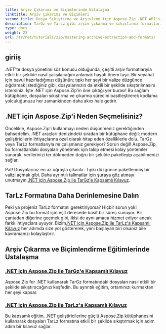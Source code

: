 ```yaml
---
title: Arşiv Çıkarımı ve Biçimlerinde Ustalaşma
linktitle: Arşiv Çıkarımı ve Biçimleri
second_title: Dosya Sıkıştırma ve Arşivleme için Aspose.Zip .NET API'si
description: TarGz ve TarLz gibi arşiv çıkarma ve sıkıştırma formatlarında ustalaşmak için Aspose.Zip for .NET'i kullanmaya yönelik ayrıntılı eğitimleri inceleyin.
type: docs
weight: 23
url: /tr/net/tutorials/zip/mastering-archive-extraction-and-formats/
---
```

## giriiş

.NET'te dosya yönetimi söz konusu olduğunda, çeşitli arşiv formatlarıyla etkili bir şekilde nasıl çalışılacağını anlamak hayati önem taşır. Bir seyahat için bavul hazırladığınızı düşünün; tıpkı her şeyi bir valize düzgünce sığdırmak istediğiniz gibi, dosyalarınızın da etkili bir şekilde sıkıştırılmasını istersiniz. İşte .NET için Aspose.Zip'in öne çıktığı yer burası! Bu sağlam kütüphane, dosyaları sıkıştırma ve çıkarma sürecini basitleştirerek kodlama yolculuğunuzu her zamankinden daha akıcı hale getirir.

## .NET için Aspose.Zip'i Neden Seçmelisiniz?

Öncelikle, Aspose.Zip'i kullanmayı neden düşünmeniz gerektiğinden bahsedelim. .NET araçları denizindeki sıradan bir kütüphane değil; modern geliştiricilerin ihtiyaçlarına özel olarak hitap eden özelliklerle dolu. TarGz veya TarLz formatlarıyla mı çalışmanız gerekiyor? Sorun değil! Aspose.Zip, bu formatlardaki dosyaları yönetmek için takip etmesi kolay yöntemler sunarak, verilerinizi ter dökmeden doğru bir şekilde paketleyip açabilmenizi sağlar.

Pat! Dosyalarınız en az uğraşla çıkarılır. Tıpkı düzgünce paketlenmiş bir valizi açmak gibi. Daha ayrıntılı talimatlar için şuraya göz atmayı unutmayın:[.NET için Aspose.Zip ile TarGz'e Kapsamlı Kılavuz](./comprehensive-guide-to-tar-gz/). 

## TarLz Formatına Daha Derinlemesine Dalın

 Peki ya projeniz TarLz formatını gerektiriyorsa? Hiçbir sorun yok! Aspose.Zip bu format için eşit derecede basit bir süreç sunuyor. Bir çantadan diğerine geçmek gibi, ikisi de aynı amaca hizmet ediyor ancak farklı ihtiyaçlara uyuyor. Bizim[.NET için Aspose.Zip ile TarLz'a Kapsamlı Kılavuz](./comprehensive-guide-to-tar-lz/) her adımda size yol göstererek, yeni başlayan biri olsanız bile kavramanızı kolaylaştırır.

## Arşiv Çıkarma ve Biçimlendirme Eğitimlerinde Ustalaşma
### [.NET için Aspose.Zip ile TarGz'e Kapsamlı Kılavuz](./comprehensive-guide-to-tar-gz/)
Aspose.Zip for .NET kullanarak TarGz formatındaki dosyaları nasıl etkili bir şekilde sıkıştıracağınızı keşfedin. Bu ayrıntılı eğitim, ortamınızı kurmaktan her şeyi kapsar.
### [.NET için Aspose.Zip ile TarLz'a Kapsamlı Kılavuz](./comprehensive-guide-to-tar-lz/)
Bu kapsamlı eğitim, .NET geliştiricilerine güçlü Aspose.Zip kütüphanesini kullanarak dosyaları TarLz formatına etkili bir şekilde sıkıştırmak için adım adım bir kılavuz sağlar.